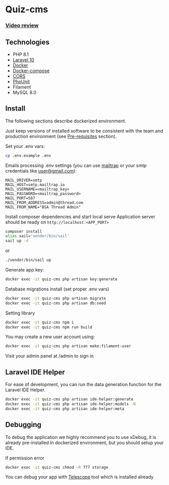 # Quiz-cms
### [Video review](https://youtu.be/oYBme66Vf6U)

## Technologies
* PHP 8.1
* [Laravel 10](https://laravel.com)
* [Docker](https://www.docker.com/)
* [Docker-compose](https://docs.docker.com/compose/)
* [CORS](https://developer.mozilla.org/ru/docs/Web/HTTP/CORS)
* [PhpUnit](https://phpunit.de/)
* Filament
* MySQL 8.0


## Install

The following sections describe dockerized environment.

Just keep versions of installed software to be consistent with the team and production environment (see [Pre-requisites](#pre-requisites) section).


Set your .env vars:
```bash
cp .env.example .env
```

Emails processing .env settings (you can use [mailtrap](https://mailtrap.io/) or your smtp credentials like user@gmail.com):
```dotenv
MAIL_DRIVER=smtp
MAIL_HOST=smtp.mailtrap.io
MAIL_USERNAME=<mailtrap_key>
MAIL_PASSWORD=<mailtrap_password>
MAIL_PORT=587
MAIL_FROM_ADDRESS=admin@thread.com
MAIL_FROM_NAME="BSA Thread Admin"
```

Install composer dependencies and start local serve
Application server should be ready on `http://localhost:<APP_PORT>`
```bash
composer install
alias sail='vendor/bin/sail'
sail up -d
```
or
```bash
./vendor/bin/sail up
```

Generate app key:
```bash
docker exec -it quiz-cms php artisan key:generate
```

Database migrations install (set proper .env vars)
```bash
docker exec -it quiz-cms php artisan migrate
docker exec -it quiz-cms php artisan db:seed
```

Setting library
```bash
docker exec -it quiz-cms npm i
docker exec -it quiz-cms npm run build
```

You may create a new user account using:
```bash
docker exec -it quiz-cms php artisan make:filament-user
```
Visit your admin panel at /admin to sign in

## Laravel IDE Helper

For ease of development, you can run the data generation function for the Laravel IDE Helper.
```bash
docker exec -it quiz-cms php artisan ide-helper:generate
docker exec -it quiz-cms php artisan ide-helper:models -N
docker exec -it quiz-cms php artisan ide-helper:meta
```

## Debugging

To debug the application we highly recommend you to use xDebug, it is already pre-installed in dockerized environment, but you should setup your IDE.

If permission error
```bash
docker exec -it quiz-cms chmod -R 777 storage
```

You can debug your app with [Telescope](https://laravel.com/docs/10.x/telescope) tool which is installed already
